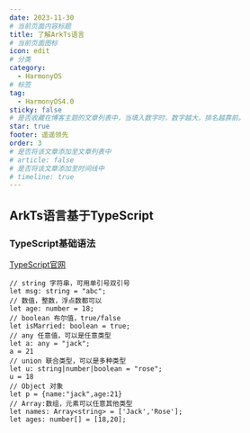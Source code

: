 ```yaml
---
date: 2023-11-30
# 当前页面内容标题
title: 了解ArkTs语言
# 当前页面图标
icon: edit
# 分类
category:
  - HarmonyOS
# 标签
tag:
  - HarmonyOS4.0
sticky: false
# 是否收藏在博客主题的文章列表中，当填入数字时，数字越大，排名越靠前。
star: true
footer: 遥遥领先
order: 3
# 是否将该文章添加至文章列表中
# article: false
# 是否将该文章添加至时间线中
# timeline: true
---
```

## ArkTs语言基于TypeScript
### TypeScript基础语法
[TypeScript官网](https://developer.harmonyos.com/)
```
// string 字符串，可用单引号双引号
let msg: string = "abc";
// 数值，整数，浮点数都可以
let age: number = 18;
// boolean 布尔值，true/false
let isMarried: boolean = true;
// any 任意值，可以是任意类型
let a: any = "jack";
a = 21
// union 联合类型，可以是多种类型
let u: string|number|boolean = "rose";
u = 18
// Object 对象
let p = {name:"jack",age:21}
// Array:数组，元素可以任意其他类型
let names: Array<string> = ['Jack','Rose'];
let ages: number[] = [18,20];
```